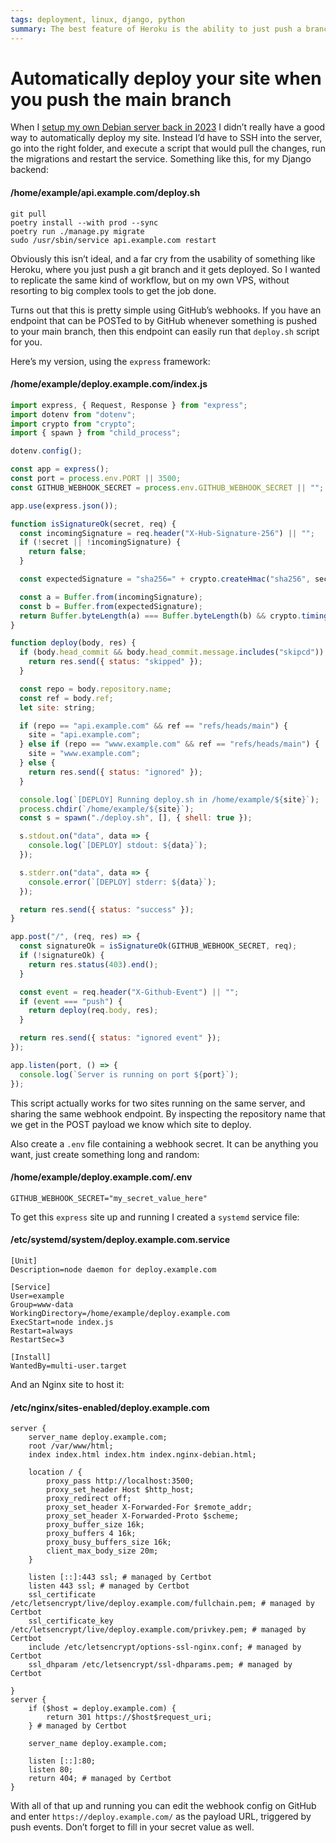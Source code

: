 ```yaml
---
tags: deployment, linux, django, python
summary: The best feature of Heroku is the ability to just push a branch, and it gets deployed. How do we replicate a workflow like that on our own server?
---
```


# Automatically deploy your site when you push the main branch

When I [setup my own Debian server back in 2023](/articles/2023/setting-up-debian-11/) I didn’t really have a good way to automatically deploy my site. Instead I’d have to SSH into the server, go into the right folder, and execute a script that would pull the changes, run the migrations and restart the service. Something like this, for my Django backend:

#### <i class="fa-regular fa-file-code"></i> /home/example/api.example.com/deploy.sh
```
git pull
poetry install --with prod --sync
poetry run ./manage.py migrate
sudo /usr/sbin/service api.example.com restart
```

Obviously this isn’t ideal, and a far cry from the usability of something like Heroku, where you just push a git branch and it gets deployed. So I wanted to replicate the same kind of workflow, but on my own VPS, without resorting to big complex tools to get the job done.

Turns out that this is pretty simple using GitHub’s webhooks. If you have an endpoint that can be POSTed to by GitHub whenever something is pushed to your main branch, then this endpoint can easily run that `deploy.sh` script for you.

Here’s my version, using the `express` framework:

#### <i class="fa-regular fa-file-code"></i> /home/example/deploy.example.com/index.js
``` javascript
import express, { Request, Response } from "express";
import dotenv from "dotenv";
import crypto from "crypto";
import { spawn } from "child_process";

dotenv.config();

const app = express();
const port = process.env.PORT || 3500;
const GITHUB_WEBHOOK_SECRET = process.env.GITHUB_WEBHOOK_SECRET || "";

app.use(express.json());

function isSignatureOk(secret, req) {
  const incomingSignature = req.header("X-Hub-Signature-256") || "";
  if (!secret || !incomingSignature) {
    return false;
  }

  const expectedSignature = "sha256=" + crypto.createHmac("sha256", secret).update(JSON.stringify(req.body)).digest("hex");

  const a = Buffer.from(incomingSignature);
  const b = Buffer.from(expectedSignature);
  return Buffer.byteLength(a) === Buffer.byteLength(b) && crypto.timingSafeEqual(a, b);
}

function deploy(body, res) {
  if (body.head_commit && body.head_commit.message.includes("skipcd")) {
    return res.send({ status: "skipped" });
  }

  const repo = body.repository.name;
  const ref = body.ref;
  let site: string;

  if (repo == "api.example.com" && ref == "refs/heads/main") {
    site = "api.example.com";
  } else if (repo == "www.example.com" && ref == "refs/heads/main") {
    site = "www.example.com";
  } else {
    return res.send({ status: "ignored" });
  }

  console.log(`[DEPLOY] Running deploy.sh in /home/example/${site}`);
  process.chdir(`/home/example/${site}`);
  const s = spawn("./deploy.sh", [], { shell: true });

  s.stdout.on("data", data => {
    console.log(`[DEPLOY] stdout: ${data}`);
  });

  s.stderr.on("data", data => {
    console.error(`[DEPLOY] stderr: ${data}`);
  });

  return res.send({ status: "success" });
}

app.post("/", (req, res) => {
  const signatureOk = isSignatureOk(GITHUB_WEBHOOK_SECRET, req);
  if (!signatureOk) {
    return res.status(403).end();
  }

  const event = req.header("X-Github-Event") || "";
  if (event === "push") {
    return deploy(req.body, res);
  }

  return res.send({ status: "ignored event" });
});

app.listen(port, () => {
  console.log(`Server is running on port ${port}`);
});
```

This script actually works for two sites running on the same server, and sharing the same webhook endpoint. By inspecting the repository name that we get in the POST payload we know which site to deploy.

Also create a `.env` file containing a webhook secret. It can be anything you want, just create something long and random:

#### <i class="fa-regular fa-file-code"></i> /home/example/deploy.example.com/.env

```
GITHUB_WEBHOOK_SECRET="my_secret_value_here"
```

To get this `express` site up and running I created a `systemd` service file:

#### <i class="fa-regular fa-file-code"></i> /etc/systemd/system/deploy.example.com.service
```
[Unit]
Description=node daemon for deploy.example.com

[Service]
User=example
Group=www-data
WorkingDirectory=/home/example/deploy.example.com
ExecStart=node index.js
Restart=always
RestartSec=3

[Install]
WantedBy=multi-user.target
```

And an Nginx site to host it:

#### <i class="fa-regular fa-file-code"></i> /etc/nginx/sites-enabled/deploy.example.com
```
server {
    server_name deploy.example.com;
    root /var/www/html;
    index index.html index.htm index.nginx-debian.html;

    location / {
        proxy_pass http://localhost:3500;
        proxy_set_header Host $http_host;
        proxy_redirect off;
        proxy_set_header X-Forwarded-For $remote_addr;
        proxy_set_header X-Forwarded-Proto $scheme;
        proxy_buffer_size 16k;
        proxy_buffers 4 16k;
        proxy_busy_buffers_size 16k;
        client_max_body_size 20m;
    }

    listen [::]:443 ssl; # managed by Certbot
    listen 443 ssl; # managed by Certbot
    ssl_certificate /etc/letsencrypt/live/deploy.example.com/fullchain.pem; # managed by Certbot
    ssl_certificate_key /etc/letsencrypt/live/deploy.example.com/privkey.pem; # managed by Certbot
    include /etc/letsencrypt/options-ssl-nginx.conf; # managed by Certbot
    ssl_dhparam /etc/letsencrypt/ssl-dhparams.pem; # managed by Certbot

}
server {
    if ($host = deploy.example.com) {
        return 301 https://$host$request_uri;
    } # managed by Certbot

    server_name deploy.example.com;

    listen [::]:80;
    listen 80;
    return 404; # managed by Certbot
}
```

With all of that up and running you can edit the webhook config on GitHub and enter `https://deploy.example.com/` as the payload URL, triggered by push events. Don’t forget to fill in your secret value as well.